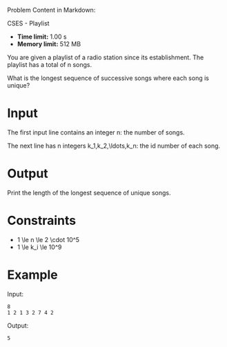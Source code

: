 Problem Content in Markdown:


CSES \- Playlist




* **Time limit:** 1\.00 s
* **Memory limit:** 512 MB




You are given a playlist of a radio station since its establishment. The playlist has a total of n songs.


What is the longest sequence of successive songs where each song is unique?


Input
=====


The first input line contains an integer n: the number of songs.


The next line has n integers k\_1,k\_2,\\ldots,k\_n: the id number of each song.


Output
======


Print the length of the longest sequence of unique songs.


Constraints
===========


* 1 \\le n \\le 2 \\cdot 10^5
* 1 \\le k\_i \\le 10^9


Example
=======


Input:



```
8
1 2 1 3 2 7 4 2

```

Output:



```
5

```
 
